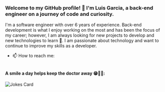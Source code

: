### Welcome to my GitHub profile! 👋 I'm Luis Garcia, a back-end engineer on a journey of code and curiosity.

<!--
**garcialuis/garcialuis** is a ✨ _special_ ✨ repository because its `README.md` (this file) appears on your GitHub profile.

Here are some ideas to get you started:

- 🔭 I’m currently working on ...
- 🌱 I’m currently learning ...
- 👯 I’m looking to collaborate on ...
- 🤔 I’m looking for help with ...
- 💬 Ask me about ...
- 📫 How to reach me: ...
- 😄 Pronouns: ...
- ⚡ Fun fact: ...
-->
I'm a software engineer with over 6 years of experience. Back-end development is what I enjoy working on the most and has been the focus of my career; however, I am always looking for new projects to develop and new technologies to learn 🌱. I am passionate about technology and want to continue to improve my skills as a developer.

- 📫 How to reach me:
<!--
  <p>
    <a href="https://www.linkedin.com/in/luisgarcia15/" alt="Linkedin">
      <img src="https://img.shields.io/badge/LinkedIn-0077B5?style=for-the-badge&logo=linkedin&logoColor=white" />
    </a>
  </p>
-->
  <p><a href="https://linkedin.com/in/luisgarcia15" target="_blank"><img alt="" src="https://img.shields.io/badge/LinkedIn-000?logo=linkedin&logoColor=white&style=for-the-badge" style="vertical-align:center" /></a></p> 

#### A smile a day helps keep the doctor away 😁🧑‍💻: 
![Jokes Card](https://readme-jokes.vercel.app/api)
